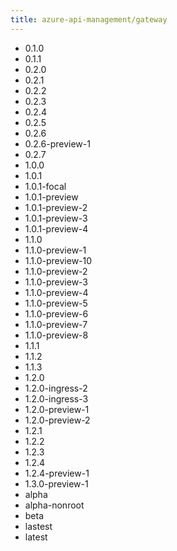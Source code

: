 ```yaml
---
title: azure-api-management/gateway
---
```

- 0.1.0
- 0.1.1
- 0.2.0
- 0.2.1
- 0.2.2
- 0.2.3
- 0.2.4
- 0.2.5
- 0.2.6
- 0.2.6-preview-1
- 0.2.7
- 1.0.0
- 1.0.1
- 1.0.1-focal
- 1.0.1-preview
- 1.0.1-preview-2
- 1.0.1-preview-3
- 1.0.1-preview-4
- 1.1.0
- 1.1.0-preview-1
- 1.1.0-preview-10
- 1.1.0-preview-2
- 1.1.0-preview-3
- 1.1.0-preview-4
- 1.1.0-preview-5
- 1.1.0-preview-6
- 1.1.0-preview-7
- 1.1.0-preview-8
- 1.1.1
- 1.1.2
- 1.1.3
- 1.2.0
- 1.2.0-ingress-2
- 1.2.0-ingress-3
- 1.2.0-preview-1
- 1.2.0-preview-2
- 1.2.1
- 1.2.2
- 1.2.3
- 1.2.4
- 1.2.4-preview-1
- 1.3.0-preview-1
- alpha
- alpha-nonroot
- beta
- lastest
- latest
